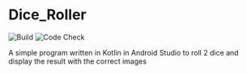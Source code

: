 # Dice_Roller
![Build](https://github.com/XenioxYT/DiceRollerWithImages/actions/workflows/build-app.yml/badge.svg)
![Code Check](https://github.com/XenioxYT/DiceRollerWithImages/actions/workflows/CheckCode.yml/badge.svg)

<p>A simple program written in Kotlin in Android Studio to roll 2 dice and display the result with the correct images</p>

